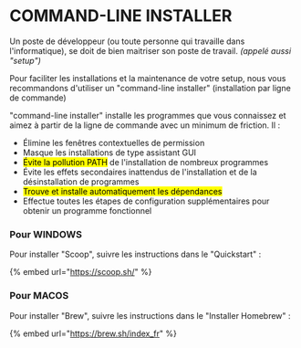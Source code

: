 # COMMAND-LINE INSTALLER

Un poste de développeur (ou toute personne qui travaille dans l'informatique), se doit de bien maitriser son poste de travail. _(appelé aussi "setup")_

Pour faciliter les installations et la maintenance de votre setup, nous vous recommandons d'utiliser un "command-line installer" (installation par ligne de commande)

"command-line installer" installe les programmes que vous connaissez et aimez à partir de la ligne de commande avec un minimum de friction. Il :

* Élimine les fenêtres contextuelles de permission
* Masque les installations de type assistant GUI
* <mark style="background-color:yellow;">Évite la pollution PATH</mark> de l'installation de nombreux programmes
* Évite les effets secondaires inattendus de l'installation et de la désinstallation de programmes
* <mark style="background-color:yellow;">Trouve et installe automatiquement les dépendances</mark>
* Effectue toutes les étapes de configuration supplémentaires pour obtenir un programme fonctionnel

### Pour WINDOWS

Pour installer "Scoop", suivre les instructions dans le "Quickstart" :

{% embed url="https://scoop.sh/" %}

### Pour MACOS

Pour installer "Brew", suivre les instructions dans le "Installer Homebrew" :

{% embed url="https://brew.sh/index_fr" %}
